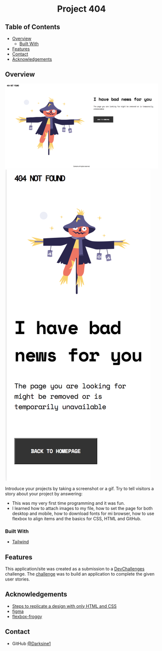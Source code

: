 

<h1 align="center">Project 404</h1>


## Table of Contents

- [Overview](#overview)
  - [Built With](#built-with)
- [Features](#features)
- [Contact](#contact)
- [Acknowledgements](#acknowledgements)

<!-- OVERVIEW -->

## Overview

![desktop](404desktop.png)
![mobile](404mobile.png)

Introduce your projects by taking a screenshot or a gif. Try to tell visitors a story about your project by answering:

- This was my very first time programming and it was fun.
- I learned how to attach images to my file, how to set the page for both desktop and mobile, how to download fonts for mi browser, how to use flexbox to align items and the basics for CSS, HTML and GitHub.


### Built With

<!-- This section should list any major frameworks that you built your project using. Here are a few examples.-->


- [Tailwind](https://tailwindcss.com/)

## Features

<!-- List the features of your application or follow the template. Don't share the figma file here :) -->

This application/site was created as a submission to a [DevChallenges](https://devchallenges.io/challenges) challenge. The [challenge](https://devchallenges.io/challenges/wBunSb7FPrIepJZAg0sY) was to build an application to complete the given user stories.


## Acknowledgements

<!-- This section should list any articles or add-ons/plugins that helps you to complete the project. This is optional but it will help you in the future. For exmpale -->

- [Steps to replicate a design with only HTML and CSS](https://devchallenges-blogs.web.app/how-to-replicate-design/)
- [figma](https://figma.com)
- [flexbox-froggy](https://flexboxfroggy.com/)


## Contact

- GitHub [@Darksine1](https://{github.com/Darksine1})
